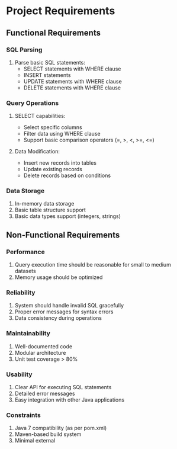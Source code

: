 # Project Requirements

## Functional Requirements

### SQL Parsing

1. Parse basic SQL statements:
   - SELECT statements with WHERE clause
   - INSERT statements
   - UPDATE statements with WHERE clause
   - DELETE statements with WHERE clause

### Query Operations

1. SELECT capabilities:

   - Select specific columns
   - Filter data using WHERE clause
   - Support basic comparison operators (=, >, <, >=, <=)

2. Data Modification:
   - Insert new records into tables
   - Update existing records
   - Delete records based on conditions

### Data Storage

1. In-memory data storage
2. Basic table structure support
3. Basic data types support (integers, strings)

## Non-Functional Requirements

### Performance

1. Query execution time should be reasonable for small to medium datasets
2. Memory usage should be optimized

### Reliability

1. System should handle invalid SQL gracefully
2. Proper error messages for syntax errors
3. Data consistency during operations

### Maintainability

1. Well-documented code
2. Modular architecture
3. Unit test coverage > 80%

### Usability

1. Clear API for executing SQL statements
2. Detailed error messages
3. Easy integration with other Java applications

### Constraints

1. Java 7 compatibility (as per pom.xml)
2. Maven-based build system
3. Minimal external
